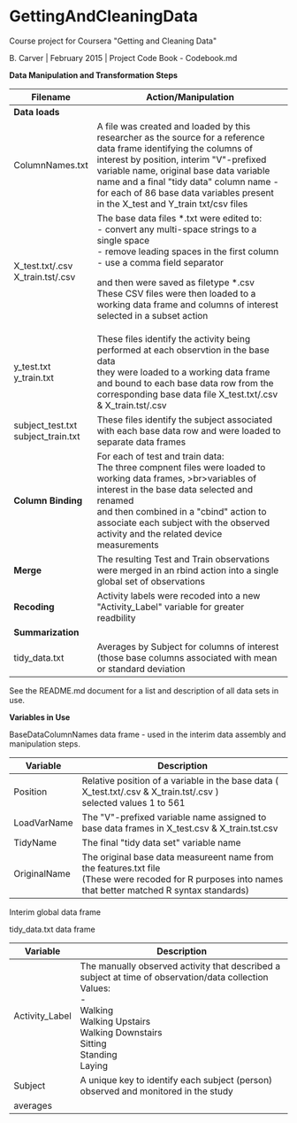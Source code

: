 # GettingAndCleaningData
Course project for Coursera "Getting and Cleaning Data" 

B. Carver | February 2015  |  Project Code Book - Codebook.md

<b>Data Manipulation and Transformation Steps</b>

| Filename  | Action/Manipulation | 
| ------------- | ------------- |
| <b>Data loads</b> ||
| ColumnNames.txt  | A file was created and loaded by this researcher as the source for a reference data frame identifying the columns of interest by position, interim "V"-prefixed variable name, original base data variable name and a final "tidy data" column name - for each of 86 base data variables present in the X_test and Y_train txt/csv files |
| X_test.txt/.csv<br>X_train.tst/.csv  | The base data files *.txt were edited to:<br>- convert any multi-space strings to a single space <br> - remove leading spaces in the first column<br>- use a comma field separator<p>and then were saved as filetype *.csv<br> These CSV files were then loaded to a working data frame and columns of interest selected in a subset action | 
| y_test.txt<br>y_train.txt | These files identify the activity being performed at each observtion in the base data<br> they were loaded to a working data frame and bound to each base data row from the corresponding base data file X_test.txt/.csv & X_train.tst/.csv |   
| subject_test.txt<br>subject_train.txt  | These files identify the subject associated with each base data row and were loaded to separate data frames |
| <b>Column Binding</b> | For each of test and train data:<br> The three compnent files were loaded to working data frames, >br>variables of interest in the base data selected and renamed <br> and then combined in a "cbind" action to associate each subject with the observed activity and the related device measurements |
| <b>Merge</b> | The resulting Test and Train observations were merged in an rbind action into a single global set of observations |
| <b>Recoding</b> | Activity labels were recoded into a new "Activity_Label" variable for greater readbility |
| <b>Summarization</b> | 
| tidy_data.txt  | Averages by Subject for columns of interest (those base columns associated with mean or standard deviation |


See the README.md document for a list and description of all data sets in use.

<b>Variables in Use</b>

BaseDataColumnNames data frame - used in the interim data assembly and manipulation steps.  

| Variable  | Description | 
| ------------- | ------------- |
| Position  | Relative position of a variable in the base data (  X_test.txt/.csv & X_train.tst/.csv ) <br>selected values 1 to 561 |
| LoadVarName | The "V"-prefixed variable name assigned to base data frames in X_test.csv & X_train.tst.csv |
| TidyName | The final "tidy data set" variable name |
| OriginalName | The original base data measureent name from the features.txt file<br>(These were recoded for R purposes into names that better matched R syntax standards)|

Interim global data frame 


tidy_data.txt data frame

| Variable  | Description | 
| ------------- | ------------- |
| Activity_Label | The manually observed activity that described a subject at time of observation/data collection<br>Values:<br>- <br>Walking<br>Walking Upstairs<br>Walking Downstairs<br>Sitting<br>Standing<br>Laying |
| Subject  | A unique key to identify each subject (person) observed and monitored in the study |
| averages ||

